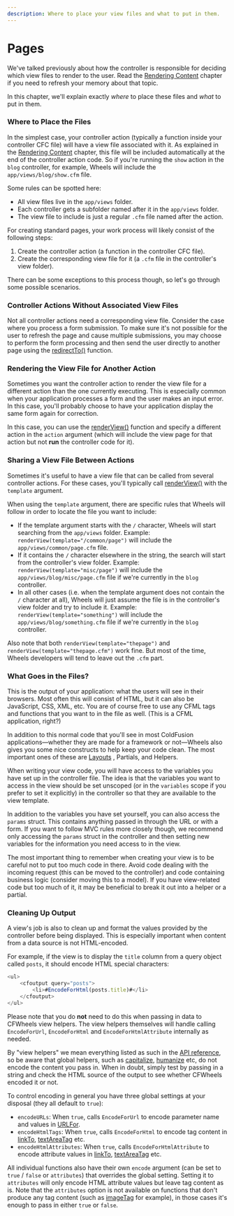 ```yaml
---
description: Where to place your view files and what to put in them.
---
```


# Pages

We've talked previously about how the controller is responsible for deciding which view files to render to the user. Read the [Rendering Content](https://guides.cfwheels.org/2.5.0/v/3.0.0-snapshot/handling-requests-with-controllers/rendering-content) chapter if you need to refresh your memory about that topic.

In this chapter, we'll explain exactly _where_ to place these files and _what_ to put in them.

### Where to Place the Files

In the simplest case, your controller action (typically a function inside your controller CFC file) will have a view file associated with it. As explained in the [Rendering Content](https://guides.cfwheels.org/2.5.0/v/3.0.0-snapshot/handling-requests-with-controllers/rendering-content) chapter, this file will be included automatically at the end of the controller action code. So if you're running the `show` action in the `blog` controller, for example, Wheels will include the `app/views/blog/show.cfm` file.

Some rules can be spotted here:

* All view files live in the `app/views` folder.
* Each controller gets a subfolder named after it in the `app/views` folder.
* The view file to include is just a regular `.cfm` file named after the action.

For creating standard pages, your work process will likely consist of the following steps:

1. Create the controller action (a function in the controller CFC file).
2. Create the corresponding view file for it (a `.cfm` file in the controller's view folder).

There can be some exceptions to this process though, so let's go through some possible scenarios.

### Controller Actions Without Associated View Files

Not all controller actions need a corresponding view file. Consider the case where you process a form submission. To make sure it's not possible for the user to refresh the page and cause multiple submissions, you may choose to perform the form processing and then send the user directly to another page using the [redirectTo()](https://api.cfwheels.org/controller.redirectto.html) function.

### Rendering the View File for Another Action

Sometimes you want the controller action to render the view file for a different action than the one currently executing. This is especially common when your application processes a form and the user makes an input error. In this case, you'll probably choose to have your application display the same form again for correction.

In this case, you can use the [renderView()](https://api.cfwheels.org/controller.renderview.html) function and specify a different action in the `action` argument (which will include the view page for that action but not **run** the controller code for it).

### Sharing a View File Between Actions

Sometimes it's useful to have a view file that can be called from several controller actions. For these cases, you'll typically call [renderView()](https://api.cfwheels.org/controller.renderview.html) with the `template` argument.

When using the `template` argument, there are specific rules that Wheels will follow in order to locate the file you want to include:

* If the template argument starts with the `/` character, Wheels will start searching from the `app/views` folder. Example: `renderView(template="/common/page")` will include the `app/views/common/page.cfm` file.
* If it contains the `/` character elsewhere in the string, the search will start from the controller's view folder. Example: `renderView(template="misc/page")` will include the `app/views/blog/misc/page.cfm` file if we're currently in the `blog` controller.
* In all other cases (i.e. when the template argument does not contain the `/` character at all), Wheels will just assume the file is in the controller's view folder and try to include it. Example: `renderView(template="something")` will include the `app/views/blog/something.cfm` file if we're currently in the `blog` controller.

Also note that both `renderView(template="thepage")` and `renderView(template="thepage.cfm")` work fine. But most of the time, Wheels developers will tend to leave out the `.cfm` part.

### What Goes in the Files?

This is the output of your application: what the users will see in their browsers. Most often this will consist of HTML, but it can also be JavaScript, CSS, XML, etc. You are of course free to use any CFML tags and functions that you want to in the file as well. (This is a CFML application, right?)

In addition to this normal code that you'll see in most ColdFusion applications—whether they are made for a framework or not—Wheels also gives you some nice constructs to help keep your code clean. The most important ones of these are [Layouts](https://guides.cfwheels.org/2.5.0/v/3.0.0-snapshot/displaying-views-to-users/layouts) , Partials, and Helpers.

When writing your view code, you will have access to the variables you have set up in the controller file. The idea is that the variables you want to access in the view should be set unscoped (or in the `variables` scope if you prefer to set it explicitly) in the controller so that they are available to the view template.

In addition to the variables you have set yourself, you can also access the `params` struct. This contains anything passed in through the URL or with a form. If you want to follow MVC rules more closely though, we recommend only accessing the `params` struct in the controller and then setting new variables for the information you need access to in the view.

The most important thing to remember when creating your view is to be careful not to put too much code in there. Avoid code dealing with the incoming request (this can be moved to the controller) and code containing business logic (consider moving this to a model). If you have view-related code but too much of it, it may be beneficial to break it out into a helper or a partial.

### Cleaning Up Output

A view's job is also to clean up and format the values provided by the controller before being displayed. This is especially important when content from a data source is not HTML-encoded.

For example, if the view is to display the `title` column from a query object called `posts`, it should encode HTML special characters:

```javascript
<ul>
    <cfoutput query="posts">
        <li>#EncodeForHtml(posts.title)#</li>
    </cfoutput>
</ul>
```

Please note that you do **not** need to do this when passing in data to CFWheels view helpers. The view helpers themselves will handle calling `EncodeForUrl`, `EncodeForHtml` and `EncodeForHtmlAttribute` internally as needed.

By "view helpers" we mean everything listed as such in the [API reference](https://api.cfwheels.org/), so be aware that global helpers, such as [capitalize](https://api.cfwheels.org/controller.capitalize.html), [humanize](https://api.cfwheels.org/controller.humanize.html) etc, do not encode the content you pass in. When in doubt, simply test by passing in a string and check the HTML source of the output to see whether CFWheels encoded it or not.

To control encoding in general you have three global settings at your disposal (they all default to `true`):

* `encodeURLs`: When `true`, calls `EncodeForUrl` to encode parameter name and values in [URLFor](https://api.cfwheels.org/controller.urlfor.html).
* `encodeHtmlTags`: When `true`, calls `EncodeForHtml` to encode tag content in [linkTo](https://api.cfwheels.org/controller.linkto.html), [textAreaTag](https://api.cfwheels.org/controller.textareatag.html) etc.
* `encodeHtmlAttributes`: When `true`, calls `EncodeForHtmlAttribute` to encode attribute values in [linkTo](https://api.cfwheels.org/controller.linkto.html), [textAreaTag](https://api.cfwheels.org/controller.textareatag.html) etc.

All individual functions also have their own `encode` argument (can be set to `true` / `false` or `attributes`) that overrides the global setting. Setting it to `attributes` will only encode HTML attribute values but leave tag content as is. Note that the `attributes` option is not available on functions that don't produce any tag content (such as [imageTag](https://api.cfwheels.org/controller.imagetag.html) for example), in those cases it's enough to pass in either `true` or `false`.
